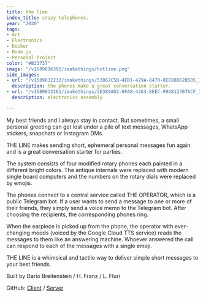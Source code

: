```yaml
---
title: the line
index_title: crazy telephones.
year: "2020"
tags:
- Art
- Electronics
- Docker
- Node.js
- Personal Project
color: "#B33737"
image: "/v1589816392/imakethings/hotline.png"
side_images:
- url: "/v1589832232/imakethings/53862C5B-4EB1-429A-8470-0EE88D62B5D5_1_201_a_qudj5j.jpg"
  description: the phones make a great conversation starter.
- url: "/v1589832261/imakethings/2E389AD2-0FA8-4363-8EEC-99A8127B76CF_1_105_c_ww8tld.jpg"
  description: electronics assembly

---
```

My best friends and I always stay in contact. But sometimes, a small personal greeting can get lost under a pile of text messages, WhatsApp stickers, snapchats or Instagram DMs.

THE LINE makes sending short, ephemeral personal messages fun again and is a great conversation starter for parties.

The system consists of four modified rotary phones each painted in a different bright colors. The antique internals were replaced with modern single board computers and the numbers on the rotary dials were replaced by emojis.

The phones connect to a central service called THE OPERATOR, which is a public Telegram bot. If a user wants to send a message to one or more of their friends, they simply send a voice memo to the Telegram bot. After choosing the recipients, the corresponding phones ring.

When the earpiece is picked up from the phone, the operator with ever-changing moods (voiced by the Google Cloud TTS service) reads the messages to them like an answering machine. Whoever answered the call can respond to each of the messages with a single emoji.

THE LINE is a whimsical and tactile way to deliver simple short messages to your best friends.

Built by Dario Breitenstein / H. Franz / L. Fluri

GitHub: [Client](https://github.com/chdabre/hotline-client) / [Server](https://github.com/chdabre/hotline-server)